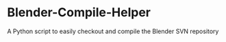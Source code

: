 Blender-Compile-Helper
======================

A Python script to easily checkout and compile the Blender SVN repository